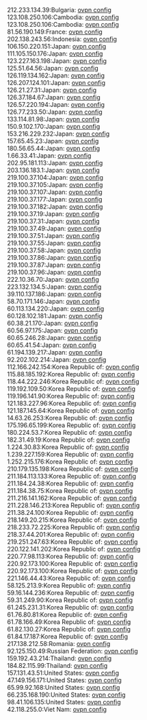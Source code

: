 212.233.134.39:Bulgaria: [ovpn config](vpn/212_233_134_39.ovpn)  
123.108.250.106:Cambodia: [ovpn config](vpn/123_108_250_106.ovpn)  
123.108.250.106:Cambodia: [ovpn config](vpn/123_108_250_106.ovpn)  
81.56.190.149:France: [ovpn config](vpn/81_56_190_149.ovpn)  
202.138.243.56:Indonesia: [ovpn config](vpn/202_138_243_56.ovpn)  
106.150.220.151:Japan: [ovpn config](vpn/106_150_220_151.ovpn)  
111.105.150.176:Japan: [ovpn config](vpn/111_105_150_176.ovpn)  
123.227.163.198:Japan: [ovpn config](vpn/123_227_163_198.ovpn)  
125.51.64.56:Japan: [ovpn config](vpn/125_51_64_56.ovpn)  
126.119.134.162:Japan: [ovpn config](vpn/126_119_134_162.ovpn)  
126.207.124.101:Japan: [ovpn config](vpn/126_207_124_101.ovpn)  
126.21.27.31:Japan: [ovpn config](vpn/126_21_27_31.ovpn)  
126.37.184.67:Japan: [ovpn config](vpn/126_37_184_67.ovpn)  
126.57.220.194:Japan: [ovpn config](vpn/126_57_220_194.ovpn)  
126.77.233.50:Japan: [ovpn config](vpn/126_77_233_50.ovpn)  
133.114.81.98:Japan: [ovpn config](vpn/133_114_81_98.ovpn)  
150.9.102.170:Japan: [ovpn config](vpn/150_9_102_170.ovpn)  
153.216.229.232:Japan: [ovpn config](vpn/153_216_229_232.ovpn)  
157.65.45.23:Japan: [ovpn config](vpn/157_65_45_23.ovpn)  
180.56.65.44:Japan: [ovpn config](vpn/180_56_65_44.ovpn)  
1.66.33.41:Japan: [ovpn config](vpn/1_66_33_41.ovpn)  
202.95.181.113:Japan: [ovpn config](vpn/202_95_181_113.ovpn)  
203.136.183.1:Japan: [ovpn config](vpn/203_136_183_1.ovpn)  
219.100.37.104:Japan: [ovpn config](vpn/219_100_37_104.ovpn)  
219.100.37.105:Japan: [ovpn config](vpn/219_100_37_105.ovpn)  
219.100.37.107:Japan: [ovpn config](vpn/219_100_37_107.ovpn)  
219.100.37.177:Japan: [ovpn config](vpn/219_100_37_177.ovpn)  
219.100.37.182:Japan: [ovpn config](vpn/219_100_37_182.ovpn)  
219.100.37.19:Japan: [ovpn config](vpn/219_100_37_19.ovpn)  
219.100.37.31:Japan: [ovpn config](vpn/219_100_37_31.ovpn)  
219.100.37.49:Japan: [ovpn config](vpn/219_100_37_49.ovpn)  
219.100.37.51:Japan: [ovpn config](vpn/219_100_37_51.ovpn)  
219.100.37.55:Japan: [ovpn config](vpn/219_100_37_55.ovpn)  
219.100.37.58:Japan: [ovpn config](vpn/219_100_37_58.ovpn)  
219.100.37.86:Japan: [ovpn config](vpn/219_100_37_86.ovpn)  
219.100.37.87:Japan: [ovpn config](vpn/219_100_37_87.ovpn)  
219.100.37.96:Japan: [ovpn config](vpn/219_100_37_96.ovpn)  
222.10.36.70:Japan: [ovpn config](vpn/222_10_36_70.ovpn)  
223.132.134.5:Japan: [ovpn config](vpn/223_132_134_5.ovpn)  
39.110.137.186:Japan: [ovpn config](vpn/39_110_137_186.ovpn)  
58.70.171.146:Japan: [ovpn config](vpn/58_70_171_146.ovpn)  
60.113.134.220:Japan: [ovpn config](vpn/60_113_134_220.ovpn)  
60.128.102.181:Japan: [ovpn config](vpn/60_128_102_181.ovpn)  
60.38.21.170:Japan: [ovpn config](vpn/60_38_21_170.ovpn)  
60.56.97.175:Japan: [ovpn config](vpn/60_56_97_175.ovpn)  
60.65.246.28:Japan: [ovpn config](vpn/60_65_246_28.ovpn)  
60.65.41.54:Japan: [ovpn config](vpn/60_65_41_54.ovpn)  
61.194.139.217:Japan: [ovpn config](vpn/61_194_139_217.ovpn)  
92.202.102.214:Japan: [ovpn config](vpn/92_202_102_214.ovpn)  
112.166.242.154:Korea Republic of: [ovpn config](vpn/112_166_242_154.ovpn)  
115.88.185.192:Korea Republic of: [ovpn config](vpn/115_88_185_192.ovpn)  
118.44.222.246:Korea Republic of: [ovpn config](vpn/118_44_222_246.ovpn)  
119.192.109.50:Korea Republic of: [ovpn config](vpn/119_192_109_50.ovpn)  
119.196.141.90:Korea Republic of: [ovpn config](vpn/119_196_141_90.ovpn)  
121.183.227.96:Korea Republic of: [ovpn config](vpn/121_183_227_96.ovpn)  
121.187.145.64:Korea Republic of: [ovpn config](vpn/121_187_145_64.ovpn)  
14.63.26.253:Korea Republic of: [ovpn config](vpn/14_63_26_253.ovpn)  
175.196.65.199:Korea Republic of: [ovpn config](vpn/175_196_65_199.ovpn)  
180.224.53.7:Korea Republic of: [ovpn config](vpn/180_224_53_7.ovpn)  
182.31.49.19:Korea Republic of: [ovpn config](vpn/182_31_49_19.ovpn)  
1.224.30.83:Korea Republic of: [ovpn config](vpn/1_224_30_83.ovpn)  
1.239.227.159:Korea Republic of: [ovpn config](vpn/1_239_227_159.ovpn)  
1.252.215.176:Korea Republic of: [ovpn config](vpn/1_252_215_176.ovpn)  
210.179.135.198:Korea Republic of: [ovpn config](vpn/210_179_135_198.ovpn)  
211.184.113.133:Korea Republic of: [ovpn config](vpn/211_184_113_133.ovpn)  
211.184.24.38:Korea Republic of: [ovpn config](vpn/211_184_24_38.ovpn)  
211.184.38.75:Korea Republic of: [ovpn config](vpn/211_184_38_75.ovpn)  
211.216.141.162:Korea Republic of: [ovpn config](vpn/211_216_141_162.ovpn)  
211.228.146.213:Korea Republic of: [ovpn config](vpn/211_228_146_213.ovpn)  
211.38.24.100:Korea Republic of: [ovpn config](vpn/211_38_24_100.ovpn)  
218.149.20.215:Korea Republic of: [ovpn config](vpn/218_149_20_215.ovpn)  
218.233.72.225:Korea Republic of: [ovpn config](vpn/218_233_72_225.ovpn)  
218.37.44.201:Korea Republic of: [ovpn config](vpn/218_37_44_201.ovpn)  
219.251.247.63:Korea Republic of: [ovpn config](vpn/219_251_247_63.ovpn)  
220.122.141.202:Korea Republic of: [ovpn config](vpn/220_122_141_202.ovpn)  
220.77.98.113:Korea Republic of: [ovpn config](vpn/220_77_98_113.ovpn)  
220.92.173.100:Korea Republic of: [ovpn config](vpn/220_92_173_100.ovpn)  
220.92.173.100:Korea Republic of: [ovpn config](vpn/220_92_173_100.ovpn)  
221.146.44.43:Korea Republic of: [ovpn config](vpn/221_146_44_43.ovpn)  
58.125.213.9:Korea Republic of: [ovpn config](vpn/58_125_213_9.ovpn)  
59.16.144.236:Korea Republic of: [ovpn config](vpn/59_16_144_236.ovpn)  
59.31.249.90:Korea Republic of: [ovpn config](vpn/59_31_249_90.ovpn)  
61.245.231.31:Korea Republic of: [ovpn config](vpn/61_245_231_31.ovpn)  
61.76.80.81:Korea Republic of: [ovpn config](vpn/61_76_80_81.ovpn)  
61.78.166.49:Korea Republic of: [ovpn config](vpn/61_78_166_49.ovpn)  
61.82.130.27:Korea Republic of: [ovpn config](vpn/61_82_130_27.ovpn)  
61.84.17.187:Korea Republic of: [ovpn config](vpn/61_84_17_187.ovpn)  
217.138.212.58:Romania: [ovpn config](vpn/217_138_212_58.ovpn)  
92.125.150.49:Russian Federation: [ovpn config](vpn/92_125_150_49.ovpn)  
159.192.43.214:Thailand: [ovpn config](vpn/159_192_43_214.ovpn)  
184.82.115.99:Thailand: [ovpn config](vpn/184_82_115_99.ovpn)  
157.131.43.51:United States: [ovpn config](vpn/157_131_43_51.ovpn)  
47.149.156.171:United States: [ovpn config](vpn/47_149_156_171.ovpn)  
65.99.92.168:United States: [ovpn config](vpn/65_99_92_168.ovpn)  
66.235.168.190:United States: [ovpn config](vpn/66_235_168_190.ovpn)  
98.41.106.135:United States: [ovpn config](vpn/98_41_106_135.ovpn)  
42.118.255.0:Viet Nam: [ovpn config](vpn/42_118_255_0.ovpn)  
